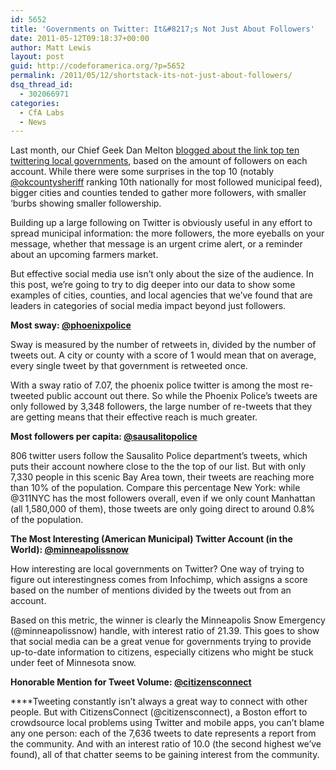```yaml
---
id: 5652
title: 'Governments on Twitter: It&#8217;s Not Just About Followers'
date: 2011-05-12T09:18:37+00:00
author: Matt Lewis
layout: post
guid: http://codeforamerica.org/?p=5652
permalink: /2011/05/12/shortstack-its-not-just-about-followers/
dsq_thread_id:
  - 302066971
categories:
  - CfA Labs
  - News
---
```

Last month, our Chief Geek Dan Melton [blogged about the link top ten twittering local governments](http://codeforamerica.org/2011/04/19/shortstack-the-top-twittering-cities-counties/), based on the amount of followers on each account. While there were some surprises in the top 10 (notably [@okcountysheriff](http://twitter.com/#!/okcountysheriff) ranking 10th nationally for most followed municipal feed), bigger cities and counties tended to gather more followers, with smaller &#8216;burbs showing smaller followership.

Building up a large following on Twitter is obviously useful in any effort to spread municipal information: the more followers, the more eyeballs on your message, whether that message is an urgent crime alert, or a reminder about an upcoming farmers market.

But effective social media use isn’t only about the size of the audience. In this post, we’re going to try to dig deeper into our data to show some examples of cities, counties, and local agencies that we’ve found that are leaders in categories of social media impact beyond just followers.

**Most sway: [@phoenixpolice](http://twitter.com/#!/phoenixpolice)**

Sway is measured by the number of retweets in, divided by the number of tweets out. A city or county with a score of 1 would mean that on average, every single tweet by that government is retweeted once.

With a sway ratio of 7.07, the phoenix police twitter is among the most re-tweeted public account out there. So while the Phoenix Police’s tweets are only followed by 3,348 followers, the large number of re-tweets that they are getting means that their effective reach is much greater.

**Most followers per capita: [@sausalitopolice](http://twitter.com/#!/SausalitoPolice)**

806 twitter users follow the Sausalito Police department’s tweets, which puts their account nowhere close to the the top of our list. But with only 7,330 people in this scenic Bay Area town, their tweets are reaching more than 10% of the population. Compare this percentage New York: while @311NYC has the most followers overall, even if we only count Manhattan (all 1,580,000 of them), those tweets are only going direct to around 0.8% of the population.

**The Most Interesting (American Municipal) Twitter Account (in the World): [@minneapolissnow](http://twitter.com/#!/minneapolissnow)**

How interesting are local governments on Twitter? One way of trying to figure out interestingness comes from Infochimp, which assigns a score based on the number of mentions divided by the tweets out from an account.

Based on this metric, the winner is clearly the Minneapolis Snow Emergency (@minneapolissnow) handle, with interest ratio of 21.39. This goes to show that social media can be a great venue for governments trying to provide up-to-date information to citizens, especially citizens who might be stuck under feet of Minnesota snow.

**Honorable Mention for Tweet Volume: [@citizensconnect](http://twitter.com/#!/citizensconnect)**

****Tweeting constantly isn’t always a great way to connect with other people. But with CitizensConnect (@citizensconnect), a Boston effort to crowdsource local problems using Twitter and mobile apps, you can’t blame any one person: each of the 7,636 tweets to date represents a report from the community. And with an interest ratio of 10.0 (the second highest we’ve found), all of that chatter seems to be gaining interest from the community.
